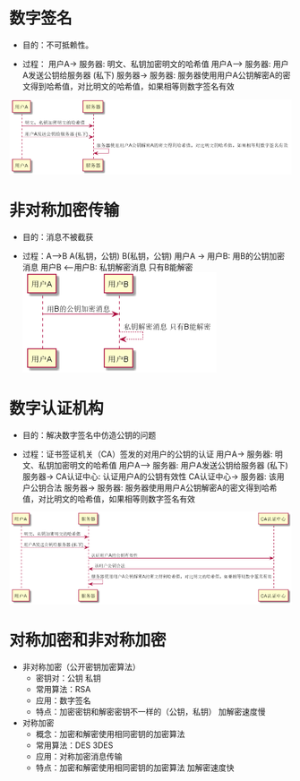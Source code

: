 # 数字签名
+ 目的：不可抵赖性。

+ 过程：
  用户A-> 服务器: 明文、私钥加密明文的哈希值
  用户A--> 服务器: 用户A发送公钥给服务器 (私下)
  服务器-> 服务器: 服务器使用用户A公钥解密A的密文得到哈希值，对比明文的哈希值，如果相等则数字签名有效
  
![数字签名](./数字签名.png)

# 非对称加密传输
+ 目的：消息不被截获

+ 过程：A-->B   A(私钥，公钥)   B(私钥，公钥)
  用户A -> 用户B: 用B的公钥加密消息
  用户B <--用户B: 私钥解密消息 只有B能解密
![数字签名](./消息加密.png)

# 数字认证机构
+ 目的：解决数字签名中仿造公钥的问题

+ 过程：证书签证机关（CA）签发的对用户的公钥的认证
  用户A-> 服务器: 明文、私钥加密明文的哈希值
  用户A--> 服务器: 用户A发送公钥给服务器 (私下)
  服务器-> CA认证中心: 认证用户A的公钥有效性
  CA认证中心-> 服务器: 该用户公钥合法
  服务器-> 服务器: 服务器使用用户A公钥解密A的密文得到哈希值，对比明文的哈希值，如果相等则数字签名有效

![数字认证](./数字认证.png)

# 对称加密和非对称加密
+ 非对称加密（公开密钥加密算法） 
    + 密钥对：公钥 私钥
    + 常用算法：RSA
    + 应用：数字签名
    + 特点：加密密钥和解密密钥不一样的（公钥，私钥） 加解密速度慢
+ 对称加密
    + 概念：加密和解密使用相同密钥的加密算法 
    + 常用算法：DES 3DES
    + 应用：对称加密消息传输
    + 特点：加密和解密使用相同密钥的加密算法 加解密速度快



